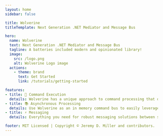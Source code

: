 ```yaml
---
layout: home
sidebar: false

title: Wolverine
titleTemplate: Next Generation .NET Mediator and Message Bus

hero:
  name: Wolverine
  text: Next Generation .NET Mediator and Message Bus
  tagline: A batteries included modern and opinionated library!
  image:
    src: /logo.png
    alt: Wolverine Logo image
  actions:
    - theme: brand
      text: Get Started
      link: /tutorials/getting-started

features:
- title: 💪 Command Execution
  details: Wolverine has a unique approach to command processing that delivers fast performance while still providing an effective middleware strategy and mostly keeping out of your application code
- title: 📚 Asynchronous Processing
  details: Use Wolverine as an in memory command bus to easily leverage asynchronous and parallel processing within a single process
- title: ⚡️ Messaging
  details: Everything you need for robust messaging solutions between services including support for many popular transports, message failure policies, and persistent inbox/outbox messaging

footer: MIT Licensed | Copyright © Jeremy D. Miller and contributors.
---
```

